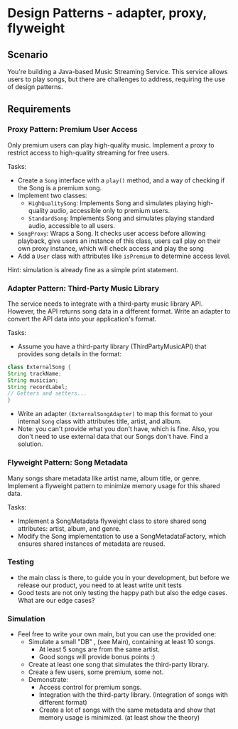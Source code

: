 # Design Patterns - adapter, proxy, flyweight

## Scenario
You're building a Java-based Music Streaming Service. This service allows users to play songs, but there are challenges to address, requiring the use of design patterns. 

## Requirements

### Proxy Pattern: Premium User Access
Only premium users can play high-quality music. Implement a proxy to restrict access to high-quality streaming for free users.

Tasks:
- Create a ``Song`` interface with a ``play()`` method, and a way of checking if the Song is a premium song.
- Implement two classes:
  - ``HighQualitySong``: Implements Song and simulates playing high-quality audio, accessible only to premium users.
  - ``StandardSong``: Implements Song and simulates playing standard audio, accessible to all users.
- ``SongProxy``: Wraps a Song. It checks user access before allowing playback, give users an instance of this class, users call play on their own proxy instance, which will check access and play the song
- Add a ``User`` class with attributes like ``isPremium`` to determine access level.

Hint: simulation is already fine as a simple print statement.

### Adapter Pattern: Third-Party Music Library

The service needs to integrate with a third-party music library API. However, the API returns song data in a different format. Write an adapter to convert the API data into your application's format.

Tasks:
- Assume you have a third-party library (ThirdPartyMusicAPI) that provides song details in the format:

```` java
class ExternalSong {
String trackName;
String musician;
String recordLabel;
// Getters and setters...
}
````

- Write an adapter ``(ExternalSongAdapter)`` to map this format to your internal ``Song`` class with attributes  title, artist, and album.
- Note: you can't provide what you don't have, which is fine. Also, you don't need to use external data that our Songs don't have. Find a solution.

### Flyweight Pattern: Song Metadata

Many songs share metadata like artist name, album title, or genre. Implement a flyweight pattern to minimize memory usage for this shared data.



Tasks:
- Implement a SongMetadata flyweight class to store shared song attributes: artist, album, and genre.
- Modify the Song implementation to use a SongMetadataFactory, which ensures shared instances of metadata are reused.


### Testing
- the main class is there, to guide you in your development, but before we release our product, you need to at least write unit tests
- Good tests are not only testing the happy path but also the edge cases. What are our edge cases?

### Simulation
- Feel free to write your own main, but you can use the provided one:
  - Simulate a small "DB" , (see Main), containing at least 10 songs.
    - At least 5 songs are from the same artist.
    - Good songs will provide bonus points :)
  - Create at least one song that simulates the third-party library.
  - Create a few users, some premium, some not.
  - Demonstrate:
    - Access control for premium songs.
    - Integration with the third-party library. (Integration of songs with different format)
    - Create a lot of songs with the same metadata and show that memory usage is minimized. (at least show the theory)